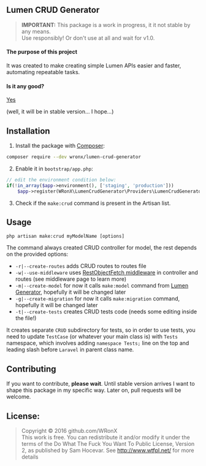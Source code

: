 ## Lumen CRUD Generator

> **IMPORTANT:** This package is a work in progress, it it not stable by any means.   
> Use responsibly! Or don't use at all and wait for v1.0.

#### The purpose of this project

It was created to make creating simple Lumen APIs easier and faster, automating repeatable tasks.

#### Is it any good?

[Yes](https://news.ycombinator.com/item?id=3067434)

(well, it will be in stable version... I hope...)

## Installation

1. Install the package with [Composer](https://getcomposer.org/):  
 
```bash
composer require --dev wronx/lumen-crud-generator
```

2. Enable it in `bootstrap/app.php`:

```php
// edit the environment condition below:
if(!in_array($app->environment(), ['staging', 'production']))
    $app->register(WRonX\LumenCrudGenerator\Providers\LumenCrudGeneratorProvider::class);
```

3. Check if the `make:crud` command is present in the Artisan list.  


## Usage

`php artisan make:crud myModelName [options]`

The command always created CRUD controller for model, the rest depends on the provided options:
 * `-r|--create-routes` adds CRUD routes to routes file
 * `-w|--use-middleware` uses [RestObjectFetch middleware](https://github.com/WRonX/Lumen-RestObjectFetch-middleware) in controller and routes (see middleware page to learn more) 
 * `-m|--create-model` for now it calls `make:model` command from [Lumen Generator](https://packagist.org/packages/flipbox/lumen-generator), hopefully it will be changed later 
 * `-g|--create-migration` for now it calls `make:migration` command, hopefully it will be changed later
 * `-t|--create-tests` creates CRUD tests code (needs some editing inside the file!)
 
It creates separate `CRUD` subdirectory for tests, so in order to use tests, you need to update `TestCase` (or whatever your main class is) with `Tests` namespace, which involves adding `namespace Tests;` line on the top and leading slash before `Laravel` in parent class name.
 
## Contributing

If you want to contribute, **please wait**. Until stable version arrives I want to shape this package in my specific way. Later on, pull requests will be welcome. 

## License:

> Copyright © 2016 github.com/WRonX    
> This work is free. You can redistribute it and/or modify it under the terms of the Do What The Fuck You Want To Public License, Version 2, as published by Sam Hocevar. See http://www.wtfpl.net/ for more details
